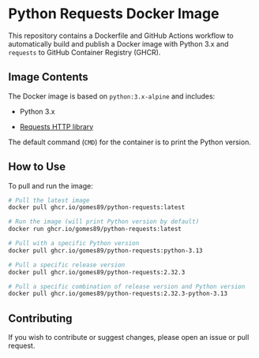 # Python Requests Docker Image

This repository contains a Dockerfile and GitHub Actions workflow to automatically build and publish a Docker image with
Python 3.x and `requests` to GitHub Container Registry (GHCR).

## Image Contents

The Docker image is based on `python:3.x-alpine` and includes:

* Python 3.x

* [Requests HTTP library](https://requests.readthedocs.io/)

The default command (`CMD`) for the container is to print the Python version.

## How to Use

To pull and run the image:

```bash
# Pull the latest image
docker pull ghcr.io/gomes89/python-requests:latest

# Run the image (will print Python version by default)
docker run ghcr.io/gomes89/python-requests:latest

# Pull with a specific Python version
docker pull ghcr.io/gomes89/python-requests:python-3.13

# Pull a specific release version
docker pull ghcr.io/gomes89/python-requests:2.32.3

# Pull a specific combination of release version and Python version
docker pull ghcr.io/gomes89/python-requests:2.32.3-python-3.13
```

## Contributing

If you wish to contribute or suggest changes, please open an issue or pull request.
